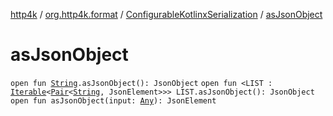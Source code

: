 [http4k](../../index.md) / [org.http4k.format](../index.md) / [ConfigurableKotlinxSerialization](index.md) / [asJsonObject](./as-json-object.md)

# asJsonObject

`open fun `[`String`](https://kotlinlang.org/api/latest/jvm/stdlib/kotlin/-string/index.html)`.asJsonObject(): JsonObject`
`open fun <LIST : `[`Iterable`](https://kotlinlang.org/api/latest/jvm/stdlib/kotlin.collections/-iterable/index.html)`<`[`Pair`](https://kotlinlang.org/api/latest/jvm/stdlib/kotlin/-pair/index.html)`<`[`String`](https://kotlinlang.org/api/latest/jvm/stdlib/kotlin/-string/index.html)`, JsonElement>>> LIST.asJsonObject(): JsonObject`
`open fun asJsonObject(input: `[`Any`](https://kotlinlang.org/api/latest/jvm/stdlib/kotlin/-any/index.html)`): JsonElement`